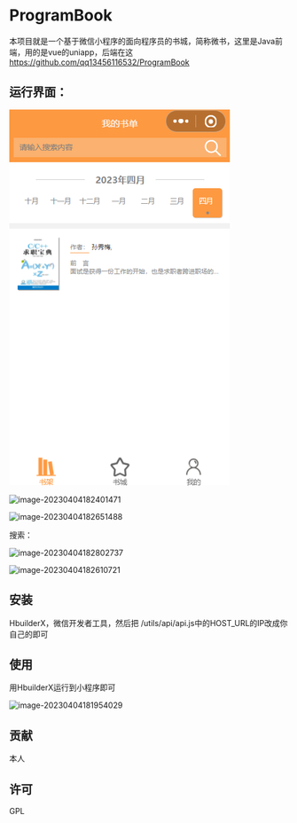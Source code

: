 # ProgramBook

本项目就是一个基于微信小程序的面向程序员的书城，简称微书，这里是Java前端，用的是vue的uniapp，后端在这 https://github.com/qq13456116532/ProgramBook

## 运行界面： 

![image-20230404182232643](readme/image-20230404182232643.png)

![image-20230404182401471](https://github.com/qq13456116532/ProgramBookFront/blob/main/readme/image-20230404182401471.png)

![image-20230404182651488](https://github.com/qq13456116532/ProgramBookFront/blob/main/readme/image-20230404182610721.png)

搜索：

![image-20230404182802737](https://github.com/qq13456116532/ProgramBookFront/blob/main/readme/image-20230404182651488.png)

![image-20230404182610721](https://github.com/qq13456116532/ProgramBookFront/blob/main/readme/image-20230404182802737.png)

## 安装

HbuilderX，微信开发者工具，然后把 /utils/api/api.js中的HOST_URL的IP改成你自己的即可

## 使用

用HbuilderX运行到小程序即可

![image-20230404181954029](https://github.com/qq13456116532/ProgramBookFront/blob/main/readme/image-20230404181954029.png)

## 贡献

本人


## 许可

GPL

